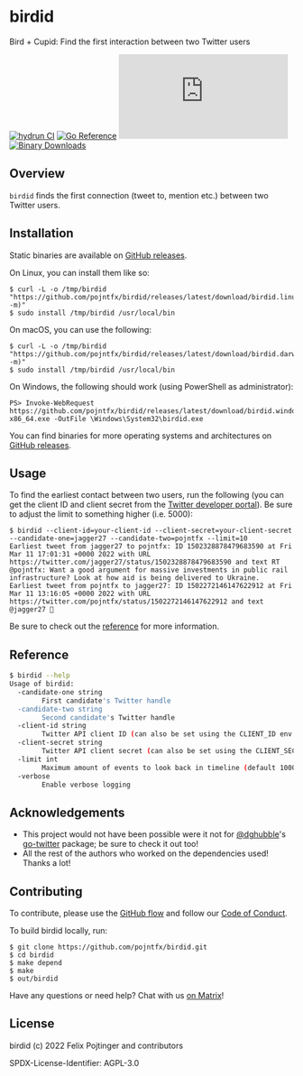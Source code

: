 # birdid

Bird + Cupid: Find the first interaction between two Twitter users

[![hydrun CI](https://github.com/pojntfx/birdid/actions/workflows/hydrun.yaml/badge.svg)](https://github.com/pojntfx/birdid/actions/workflows/hydrun.yaml)
[![Go Reference](https://pkg.go.dev/badge/github.com/pojntfx/birdid.svg)](https://pkg.go.dev/github.com/pojntfx/birdid)
[![Matrix](https://img.shields.io/matrix/birdid:matrix.org)](https://matrix.to/#/#birdid:matrix.org?via=matrix.org)
[![Binary Downloads](https://img.shields.io/github/downloads/pojntfx/birdid/total?label=binary%20downloads)](https://github.com/pojntfx/birdid/releases)

## Overview

`birdid` finds the first connection (tweet to, mention etc.) between two Twitter users.

## Installation

Static binaries are available on [GitHub releases](https://github.com/pojntfx/birdid/releases).

On Linux, you can install them like so:

```shell
$ curl -L -o /tmp/birdid "https://github.com/pojntfx/birdid/releases/latest/download/birdid.linux-$(uname -m)"
$ sudo install /tmp/birdid /usr/local/bin
```

On macOS, you can use the following:

```shell
$ curl -L -o /tmp/birdid "https://github.com/pojntfx/birdid/releases/latest/download/birdid.darwin-$(uname -m)"
$ sudo install /tmp/birdid /usr/local/bin
```

On Windows, the following should work (using PowerShell as administrator):

```shell
PS> Invoke-WebRequest https://github.com/pojntfx/birdid/releases/latest/download/birdid.windows-x86_64.exe -OutFile \Windows\System32\birdid.exe
```

You can find binaries for more operating systems and architectures on [GitHub releases](https://github.com/pojntfx/birdid/releases).

## Usage

To find the earliest contact between two users, run the following (you can get the client ID and client secret from the [Twitter developer portal](https://developer.twitter.com/en/portal/dashboard)). Be sure to adjust the limit to something higher (i.e. 5000):

```shell
$ birdid --client-id=your-client-id --client-secret=your-client-secret --candidate-one=jagger27 --candidate-two=pojntfx --limit=10
Earliest tweet from jagger27 to pojntfx: ID 1502328878479683590 at Fri Mar 11 17:01:31 +0000 2022 with URL https://twitter.com/jagger27/status/1502328878479683590 and text RT @pojntfx: Want a good argument for massive investments in public rail infrastructure? Look at how aid is being delivered to Ukraine.
Earliest tweet from pojntfx to jagger27: ID 1502272146147622912 at Fri Mar 11 13:16:05 +0000 2022 with URL https://twitter.com/pojntfx/status/1502272146147622912 and text @jagger27 🥺
```

Be sure to check out the [reference](#reference) for more information.

## Reference

```bash
$ birdid --help
Usage of birdid:
  -candidate-one string
    	First candidate's Twitter handle
  -candidate-two string
    	Second candidate's Twitter handle
  -client-id string
    	Twitter API client ID (can also be set using the CLIENT_ID env variable)
  -client-secret string
    	Twitter API client secret (can also be set using the CLIENT_SECRET env variable)
  -limit int
    	Maximum amount of events to look back in timeline (default 1000)
  -verbose
    	Enable verbose logging
```

## Acknowledgements

- This project would not have been possible were it not for [@dghubble](https://github.com/dghubble)'s [go-twitter](https://github.com/dghubble/go-twitter) package; be sure to check it out too!
- All the rest of the authors who worked on the dependencies used! Thanks a lot!

## Contributing

To contribute, please use the [GitHub flow](https://guides.github.com/introduction/flow/) and follow our [Code of Conduct](./CODE_OF_CONDUCT.md).

To build birdid locally, run:

```shell
$ git clone https://github.com/pojntfx/birdid.git
$ cd birdid
$ make depend
$ make
$ out/birdid
```

Have any questions or need help? Chat with us [on Matrix](https://matrix.to/#/#birdid:matrix.org?via=matrix.org)!

## License

birdid (c) 2022 Felix Pojtinger and contributors

SPDX-License-Identifier: AGPL-3.0

